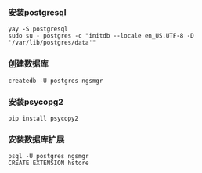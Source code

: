 ### 安装postgresql
```
yay -S postgresql
sudo su - postgres -c "initdb --locale en_US.UTF-8 -D '/var/lib/postgres/data'"
```
### 创建数据库
```
createdb -U postgres ngsmgr
```
### 安装psycopg2
```
pip install psycopy2
```
### 安装数据库扩展
```
psql -U postgres ngsmgr
CREATE EXTENSION hstore
```
